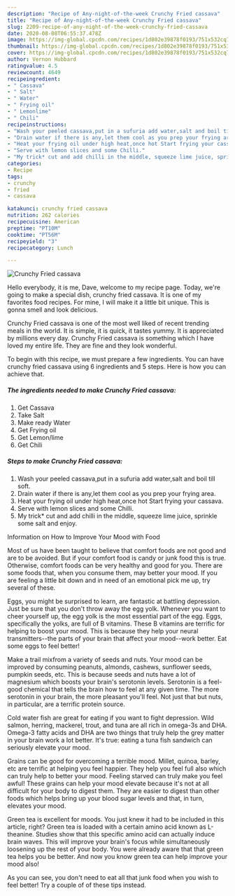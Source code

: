```yaml
---
description: "Recipe of Any-night-of-the-week Crunchy Fried cassava"
title: "Recipe of Any-night-of-the-week Crunchy Fried cassava"
slug: 2209-recipe-of-any-night-of-the-week-crunchy-fried-cassava
date: 2020-08-08T06:55:37.478Z
image: https://img-global.cpcdn.com/recipes/1d802e39878f0193/751x532cq70/crunchy-fried-cassava-recipe-main-photo.jpg
thumbnail: https://img-global.cpcdn.com/recipes/1d802e39878f0193/751x532cq70/crunchy-fried-cassava-recipe-main-photo.jpg
cover: https://img-global.cpcdn.com/recipes/1d802e39878f0193/751x532cq70/crunchy-fried-cassava-recipe-main-photo.jpg
author: Vernon Hubbard
ratingvalue: 4.5
reviewcount: 4649
recipeingredient:
- " Cassava"
- " Salt"
- " Water"
- " Frying oil"
- " Lemonlime"
- " Chili"
recipeinstructions:
- "Wash your peeled cassava,put in a sufuria add water,salt and boil till soft."
- "Drain water if there is any,let them cool as you prep your frying area."
- "Heat your frying oil under high heat,once hot Start frying your cassava."
- "Serve with lemon slices and some Chilli."
- "My trick* cut and add chilli in the middle, squeeze lime juice, sprinkle some salt and enjoy."
categories:
- Recipe
tags:
- crunchy
- fried
- cassava

katakunci: crunchy fried cassava 
nutrition: 262 calories
recipecuisine: American
preptime: "PT10M"
cooktime: "PT56M"
recipeyield: "3"
recipecategory: Lunch

---
```



![Crunchy Fried cassava](https://img-global.cpcdn.com/recipes/1d802e39878f0193/751x532cq70/crunchy-fried-cassava-recipe-main-photo.jpg)

Hello everybody, it is me, Dave, welcome to my recipe page. Today, we're going to make a special dish, crunchy fried cassava. It is one of my favorites food recipes. For mine, I will make it a little bit unique. This is gonna smell and look delicious.

Crunchy Fried cassava is one of the most well liked of recent trending meals in the world. It is simple, it is quick, it tastes yummy. It is appreciated by millions every day. Crunchy Fried cassava is something which I have loved my entire life. They are fine and they look wonderful.




To begin with this recipe, we must prepare a few ingredients. You can have crunchy fried cassava using 6 ingredients and 5 steps. Here is how you can achieve that.

<!--inarticleads1-->

##### The ingredients needed to make Crunchy Fried cassava:

1. Get  Cassava
1. Take  Salt
1. Make ready  Water
1. Get  Frying oil
1. Get  Lemon/lime
1. Get  Chili




<!--inarticleads2-->

##### Steps to make Crunchy Fried cassava:

1. Wash your peeled cassava,put in a sufuria add water,salt and boil till soft.
1. Drain water if there is any,let them cool as you prep your frying area.
1. Heat your frying oil under high heat,once hot Start frying your cassava.
1. Serve with lemon slices and some Chilli.
1. My trick* cut and add chilli in the middle, squeeze lime juice, sprinkle some salt and enjoy.




Information on How to Improve Your Mood with Food


Most of us have been taught to believe that comfort foods are not good and are to be avoided. But if your comfort food is candy or junk food this is true. Otherwise, comfort foods can be very healthy and good for you. There are some foods that, when you consume them, may better your mood. If you are feeling a little bit down and in need of an emotional pick me up, try several of these.

Eggs, you might be surprised to learn, are fantastic at battling depression. Just be sure that you don't throw away the egg yolk. Whenever you want to cheer yourself up, the egg yolk is the most essential part of the egg. Eggs, specifically the yolks, are full of B vitamins. These B vitamins are terrific for helping to boost your mood. This is because they help your neural transmitters--the parts of your brain that affect your mood--work better. Eat some eggs to feel better!

Make a trail mixfrom a variety of seeds and nuts. Your mood can be improved by consuming peanuts, almonds, cashews, sunflower seeds, pumpkin seeds, etc. This is because seeds and nuts have a lot of magnesium which boosts your brain's serotonin levels. Serotonin is a feel-good chemical that tells the brain how to feel at any given time. The more serotonin in your brain, the more pleasant you'll feel. Not just that but nuts, in particular, are a terrific protein source.

Cold water fish are great for eating if you want to fight depression. Wild salmon, herring, mackerel, trout, and tuna are all rich in omega-3s and DHA. Omega-3 fatty acids and DHA are two things that truly help the grey matter in your brain work a lot better. It's true: eating a tuna fish sandwich can seriously elevate your mood. 

Grains can be good for overcoming a terrible mood. Millet, quinoa, barley, etc are terrific at helping you feel happier. They help you feel full also which can truly help to better your mood. Feeling starved can truly make you feel awful! These grains can help your mood elevate because it's not at all difficult for your body to digest them. They are easier to digest than other foods which helps bring up your blood sugar levels and that, in turn, elevates your mood.

Green tea is excellent for moods. You just knew it had to be included in this article, right? Green tea is loaded with a certain amino acid known as L-theanine. Studies show that this specific amino acid can actually induce brain waves. This will improve your brain's focus while simultaneously loosening up the rest of your body. You were already aware that that green tea helps you be better. And now you know green tea can help improve your mood also!

As you can see, you don't need to eat all that junk food when you wish to feel better! Try  a  couple of  of  these  tips  instead.

